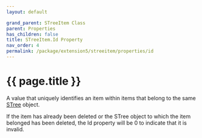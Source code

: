 ```yaml
---
layout: default

grand_parent: STreeItem Class
parent: Properties
has_children: false
title: STreeItem.Id Property
nav_order: 4
permalink: /package/extension5/streeitem/properties/id
---
```

# {{ page.title }}

A value that uniquely identifies an item within items that belong to the same  <a href="/package/extension5/stree">STree</a> object.

If the item has already been deleted or the STree object to which the item belonged has been deleted, the Id property will be 0 to indicate that it is invalid.